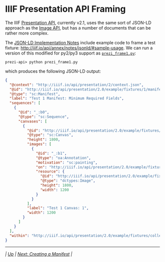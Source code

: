 # IIIF Presentation API Framing

The IIIF [Presentation API](http://iiif.io/api/presentation/), currently v2.1, uses the same sort of JSON-LD approach as the [Image API](http://iiif.io/api/image/), but has a number of documents that can be rather more complex.

The [JSON-LD Implementation Notes](http://iiif.io/api/annex/notes/jsonld/) include example code to frame a test fixture: <http://iiif.io/api/annex/notes/jsonld/#sample-usage>. We can run a version of this modified for py2/py3 support as [`prezi_frame1.py`](prezi_frame1.py):

``` shell
prezi-api> python prezi_frame1.py 
```

which produces the following JSON-LD output:

``` json
{
  "@context": "http://iiif.io/api/presentation/2/context.json",
  "@id": "http://iiif.io/api/presentation/2.0/example/fixtures/1/manifest.json",
  "@type": "sc:Manifest",
  "label": "Test 1 Manifest: Minimum Required Fields",
  "sequences": [
    {
      "@id": "_:b0",
      "@type": "sc:Sequence",
      "canvases": [
        {
          "@id": "http://iiif.io/api/presentation/2.0/example/fixtures/canvas/1/c1.json",
          "@type": "sc:Canvas",
          "height": 1800,
          "images": [
            {
              "@id": "_:b1",
              "@type": "oa:Annotation",
              "motivation": "sc:painting",
              "on": "http://iiif.io/api/presentation/2.0/example/fixtures/canvas/1/c1.json",
              "resource": {
                "@id": "http://iiif.io/api/presentation/2.0/example/fixtures/resources/page1-full.png",
                "@type": "dctypes:Image",
                "height": 1800,
                "width": 1200
              }
            }
          ],
          "label": "Test 1 Canvas: 1",
          "width": 1200
        }
      ]
    }
  ],
  "within": "http://iiif.io/api/presentation/2.0/example/fixtures/collection.json"
}
```

---

_| [Up](README.md) | [Next: Creating a Manifest](prezi_manifest.md) |_
